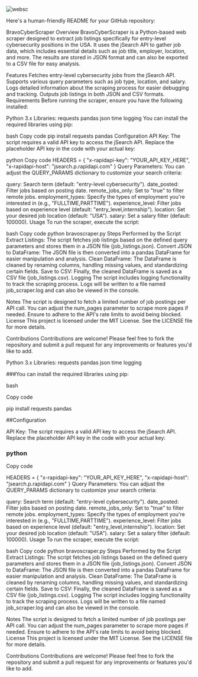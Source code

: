 ![websc](https://github.com/user-attachments/assets/647b4afc-eabf-4f70-9950-56c3c99b568d)



Here's a human-friendly README for your GitHub repository:

BravoCyberScraper
Overview
BravoCyberScraper is a Python-based web scraper designed to extract job listings specifically for entry-level cybersecurity positions in the USA. It uses the jSearch API to gather job data, which includes essential details such as job title, employer, location, and more. The results are stored in JSON format and can also be exported to a CSV file for easy analysis.

Features
Fetches entry-level cybersecurity jobs from the jSearch API.
Supports various query parameters such as job type, location, and salary.
Logs detailed information about the scraping process for easier debugging and tracking.
Outputs job listings in both JSON and CSV formats.
Requirements
Before running the scraper, ensure you have the following installed:

Python 3.x
Libraries:
requests
pandas
json
time
logging
You can install the required libraries using pip:

bash
Copy code
pip install requests pandas
Configuration
API Key: The script requires a valid API key to access the jSearch API. Replace the placeholder API key in the code with your actual key:

python
Copy code
HEADERS = {
    "x-rapidapi-key": "YOUR_API_KEY_HERE",
    "x-rapidapi-host": "jsearch.p.rapidapi.com"
}
Query Parameters: You can adjust the QUERY_PARAMS dictionary to customize your search criteria:

query: Search term (default: "entry-level cybersecurity").
date_posted: Filter jobs based on posting date.
remote_jobs_only: Set to "true" to filter remote jobs.
employment_types: Specify the types of employment you're interested in (e.g., "FULLTIME,PARTTIME").
experience_level: Filter jobs based on experience level (default: "entry_level,internship").
location: Set your desired job location (default: "USA").
salary: Set a salary filter (default: 100000).
Usage
To run the scraper, execute the script:

bash
Copy code
python bravoscraper.py
Steps Performed by the Script
Extract Listings: The script fetches job listings based on the defined query parameters and stores them in a JSON file (job_listings.json).
Convert JSON to DataFrame: The JSON file is then converted into a pandas DataFrame for easier manipulation and analysis.
Clean DataFrame: The DataFrame is cleaned by renaming columns, handling missing values, and standardizing certain fields.
Save to CSV: Finally, the cleaned DataFrame is saved as a CSV file (job_listings.csv).
Logging
The script includes logging functionality to track the scraping process. Logs will be written to a file named job_scraper.log and can also be viewed in the console.

Notes
The script is designed to fetch a limited number of job postings per API call. You can adjust the num_pages parameter to scrape more pages if needed.
Ensure to adhere to the API's rate limits to avoid being blocked.
License
This project is licensed under the MIT License. See the LICENSE file for more details.

Contributions
Contributions are welcome! Please feel free to fork the repository and submit a pull request for any improvements or features you'd like to add.




Python 3.x
Libraries:
requests
pandas
json
time
logging

###You can install the required libraries using pip:

bash

Copy code

pip install requests pandas

##Configuration

API Key: The script requires a valid API key to access the jSearch API. 
Replace the placeholder API key in the code with your actual key:

### python

Copy code

HEADERS = {
    "x-rapidapi-key": "YOUR_API_KEY_HERE",
    "x-rapidapi-host": "jsearch.p.rapidapi.com"
}
Query Parameters: You can adjust the QUERY_PARAMS dictionary to customize your search criteria:

query: Search term (default: "entry-level cybersecurity").
date_posted: Filter jobs based on posting date.
remote_jobs_only: Set to "true" to filter remote jobs.
employment_types: Specify the types of employment you're interested in (e.g., "FULLTIME,PARTTIME").
experience_level: Filter jobs based on experience level (default: "entry_level,internship").
location: Set your desired job location (default: "USA").
salary: Set a salary filter (default: 100000).
Usage
To run the scraper, execute the script:

bash
Copy code
python bravoscraper.py
Steps Performed by the Script
Extract Listings: The script fetches job listings based on the defined query parameters and stores them in a JSON file (job_listings.json).
Convert JSON to DataFrame: The JSON file is then converted into a pandas DataFrame for easier manipulation and analysis.
Clean DataFrame: The DataFrame is cleaned by renaming columns, handling missing values, and standardizing certain fields.
Save to CSV: Finally, the cleaned DataFrame is saved as a CSV file (job_listings.csv).
Logging
The script includes logging functionality to track the scraping process. Logs will be written to a file named job_scraper.log and can also be viewed in the console.

Notes
The script is designed to fetch a limited number of job postings per API call. You can adjust the num_pages parameter to scrape more pages if needed.
Ensure to adhere to the API's rate limits to avoid being blocked.
License
This project is licensed under the MIT License. See the LICENSE file for more details.

Contributions
Contributions are welcome! Please feel free to fork the repository and submit a pull request for any improvements or features you'd like to add.

